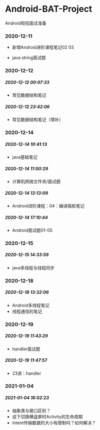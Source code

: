 # Android-BAT-Project
Android校招面试准备

### 2020-12-11

- 新增Android进阶课程笔记02 03

- java string面试题

### 2020-12-12

##### 2020-12-12 00:07:33

- 常见数据结构笔记

##### 2020-12-12 23:42:06

- 常见数据结构笔记（增补）

### 2020-12-14

##### 2020-12-14 10:41:13

- java基础笔记

##### 2020-12-14 11:00:29

- 计算机网络文件夹/面试题

##### 2020-12-14 13:13:09

- Android进阶课程：04：编译插桩笔记

##### 2020-12-14 17:10:44

- Android面试题01-05

### 2020-12-15

##### 2020-12-15 14:33:59

- java多线程与线程同步

### 2020-12-18

##### 2020-12-18 13:32:06

- Android多线程笔记
- 线程通信的笔记

### 2020-12-19

##### 2020-12-19 11:43:29

- handler面试题

##### 2020-12-19 11:47:57

- 23讲：handler

### 2021-01-04

##### 2021-01-04 16:02:23

- 抽象类与接口区别？
- 说下切换横竖屏时Activity的生命周期
- Intent传输数据的大小有限制吗？如何解决？

